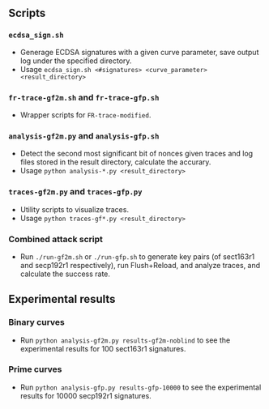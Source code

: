 ## Scripts
### `ecdsa_sign.sh`
- Generage ECDSA signatures with a given curve parameter, save output log under the specified directory.
- Usage `ecdsa_sign.sh <#signatures> <curve_parameter> <result_directory>`

### `fr-trace-gf2m.sh` and `fr-trace-gfp.sh`
- Wrapper scripts for `FR-trace-modified`.

### `analysis-gf2m.py` and `analysis-gfp.sh`
- Detect the second most significant bit of nonces given traces and log files stored in the result directory, calculate the accurary.
- Usage `python analysis-*.py <result_directory>`

### `traces-gf2m.py` and `traces-gfp.py`
- Utility scripts to visualize traces.
- Usage `python traces-gf*.py <result_directory>`

### Combined attack script
- Run `./run-gf2m.sh` or `./run-gfp.sh` to generate key pairs (of sect163r1 and secp192r1 respectively), run Flush+Reload, and analyze traces, and calculate the success rate.

## Experimental results
### Binary curves
- Run `python analysis-gf2m.py results-gf2m-noblind` to see the experimental results for 100 sect163r1 signatures.

### Prime curves
- Run `python analysis-gfp.py results-gfp-10000` to see the experimental results for 10000 secp192r1 signatures. 
 
